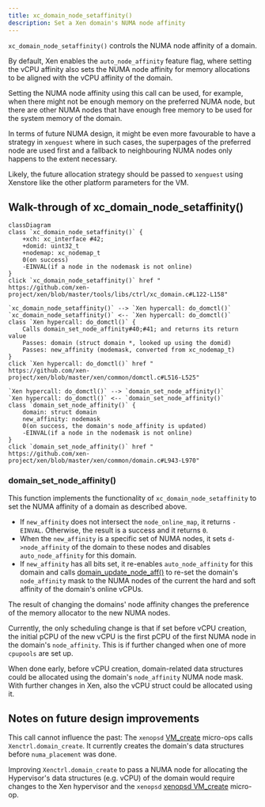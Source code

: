 ```yaml
---
title: xc_domain_node_setaffinity()
description: Set a Xen domain's NUMA node affinity
---
```


`xc_domain_node_setaffinity()` controls the NUMA node affinity of a domain.

By default, Xen enables the `auto_node_affinity` feature flag,
where setting the vCPU affinity also sets the NUMA node affinity for
memory allocations to be aligned with the vCPU affinity of the domain.

Setting the NUMA node affinity using this call can be used,
for example, when there might not be enough memory on the
preferred NUMA node, but there are other NUMA nodes that have
enough free memory to be used for the system memory of the domain.

In terms of future NUMA design, it might be even more favourable to
have a strategy in `xenguest` where in such cases, the superpages
of the preferred node are used first and a fallback to neighbouring
NUMA nodes only happens to the extent necessary.

Likely, the future allocation strategy should be passed to `xenguest`
using Xenstore like the other platform parameters for the VM.

## Walk-through of xc_domain_node_setaffinity()

```mermaid
classDiagram
class `xc_domain_node_setaffinity()` {
    +xch: xc_interface #42;
    +domid: uint32_t
    +nodemap: xc_nodemap_t
    0(on success)
    -EINVAL(if a node in the nodemask is not online)
}
click `xc_domain_node_setaffinity()` href "
https://github.com/xen-project/xen/blob/master/tools/libs/ctrl/xc_domain.c#L122-L158"

`xc_domain_node_setaffinity()` --> `Xen hypercall: do_domctl()`
`xc_domain_node_setaffinity()` <-- `Xen hypercall: do_domctl()`
class `Xen hypercall: do_domctl()` {
    Calls domain_set_node_affinity#40;#41; and returns its return value
    Passes: domain (struct domain *, looked up using the domid)
    Passes: new_affinity (modemask, converted from xc_nodemap_t)
}
click `Xen hypercall: do_domctl()` href "
https://github.com/xen-project/xen/blob/master/xen/common/domctl.c#L516-L525"

`Xen hypercall: do_domctl()` --> `domain_set_node_affinity()`
`Xen hypercall: do_domctl()` <-- `domain_set_node_affinity()`
class `domain_set_node_affinity()` {
    domain: struct domain
    new_affinity: nodemask
    0(on success, the domain's node_affinity is updated)
    -EINVAL(if a node in the nodemask is not online)
}
click `domain_set_node_affinity()` href "
https://github.com/xen-project/xen/blob/master/xen/common/domain.c#L943-L970"
```

### domain_set_node_affinity()

This function implements the functionality of `xc_domain_node_setaffinity`
to set the NUMA affinity of a domain as described above.

- If `new_affinity` does not intersect the `node_online_map`,
  it returns `-EINVAL`. Otherwise, the result is a success and it returns `0`.
- When the `new_affinity` is a specific set of NUMA nodes,
  it sets `d->node_affinity` of the domain to these nodes
  and disables `auto_node_affinity` for this domain.
- If `new_affinity` has all bits set, it re-enables `auto_node_affinity`
  for this domain and calls
  [domain_update_node_aff()](https://github.com/xen-project/xen/blob/e16acd80/xen/common/sched/core.c#L1809-L1876)
  to re-set the domain's `node_affinity` mask to the NUMA nodes of the current
  the hard and soft affinity of the domain's online vCPUs.

The result of changing the domains' node affinity changes the
preference of the memory allocator to the new NUMA nodes.

Currently, the only scheduling change is that if set before vCPU creation,
the initial pCPU of the new vCPU is the first pCPU of the first NUMA node
in the domain's `node_affinity`. This is if further changed when one of more
`cpupools` are set up.

When done early, before vCPU creation, domain-related data structures
could be allocated using the domain's `node_affinity` NUMA node mask.
With further changes in Xen, also the vCPU struct could be allocated
using it.

## Notes on future design improvements

This call cannot influence the past: The `xenopsd`
[VM_create](../../xenopsd/walkthroughs/VM.start.md#2-create-a-xen-domain)
micro-ops calls `Xenctrl.domain_create`. It currently creates
the domain's data structures before `numa_placement` was done.

Improving `Xenctrl.domain_create` to pass a NUMA node
for allocating the Hypervisor's data structures (e.g. vCPU)
of the domain would require changes
to the Xen hypervisor and the `xenopsd`
[xenopsd VM_create](../../xenopsd/walkthroughs/VM.start.md#2-create-a-xen-domain)
micro-op.
